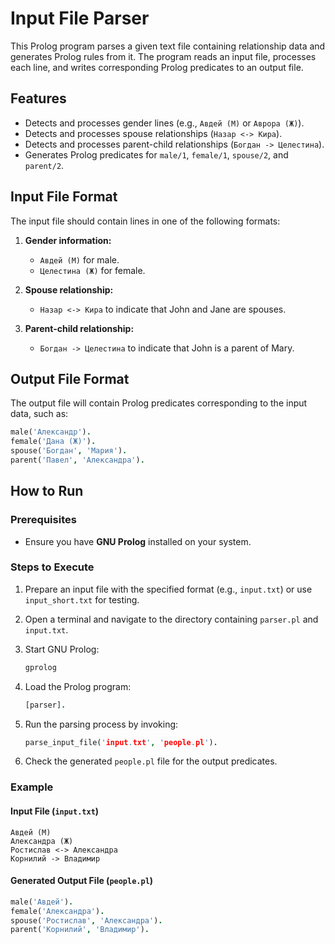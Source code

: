 # Input File Parser

This Prolog program parses a given text file containing relationship data and generates Prolog rules from it. The program reads an input file, processes each line, and writes corresponding Prolog predicates to an output file.

## Features

- Detects and processes gender lines (e.g., `Авдей (М)` or `Аврора (Ж)`).
- Detects and processes spouse relationships (`Назар <-> Кира`).
- Detects and processes parent-child relationships (`Богдан -> Целестина`).
- Generates Prolog predicates for `male/1`, `female/1`, `spouse/2`, and `parent/2`.

## Input File Format

The input file should contain lines in one of the following formats:

1. **Gender information:**
   - `Авдей (М)` for male.
   - `Целестина (Ж)` for female.

2. **Spouse relationship:**
   - `Назар <-> Кира` to indicate that John and Jane are spouses.

3. **Parent-child relationship:**
   - `Богдан -> Целестина` to indicate that John is a parent of Mary.

## Output File Format

The output file will contain Prolog predicates corresponding to the input data, such as:

```prolog
male('Александр').
female('Дана (Ж)').
spouse('Богдан', 'Мария').
parent('Павел', 'Александра').
```

## How to Run

### Prerequisites

- Ensure you have **GNU Prolog** installed on your system.

### Steps to Execute

1. Prepare an input file with the specified format (e.g., `input.txt`) or use `input_short.txt` for testing.
2. Open a terminal and navigate to the directory containing `parser.pl` and `input.txt`.
3. Start GNU Prolog:

   ```bash
   gprolog
   ```

4. Load the Prolog program:

   ```prolog
   [parser].
    ```

5. Run the parsing process by invoking:

   ```prolog
   parse_input_file('input.txt', 'people.pl').
    ```

6. Check the generated `people.pl` file for the output predicates.

### Example

#### Input File (`input.txt`)

```text
Авдей (М)
Александра (Ж)
Ростислав <-> Александра
Корнилий -> Владимир
```

#### Generated Output File (`people.pl`)

```prolog
male('Авдей').
female('Александра').
spouse('Ростислав', 'Александра').
parent('Корнилий', 'Владимир').
```
